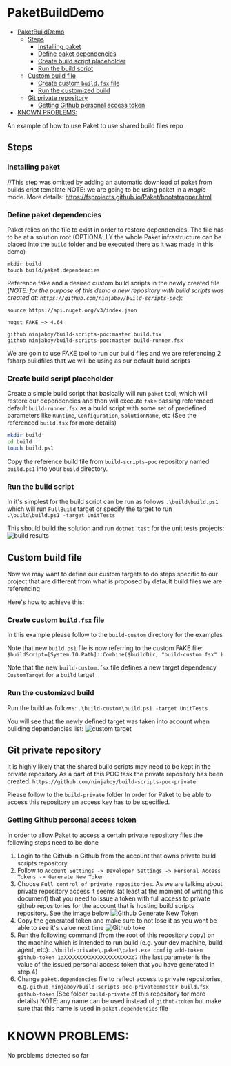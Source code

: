 # PaketBuildDemo
- [PaketBuildDemo](#paketbuilddemo)
    - [Steps](#steps)
        - [Installing paket](#installing-paket)
        - [Define paket dependencies](#define-paket-dependencies)
        - [Create build script placeholder](#create-build-script-placeholder)
        - [Run the build script](#run-the-build-script)
    - [Custom build file](#custom-build-file)
        - [Create custom `build.fsx` file](#create-custom-buildfsx-file)
        - [Run the customized build](#run-the-customized-build)
    - [Git private repository](#git-private-repository)
        - [Getting Github personal access token](#getting-github-personal-access-token)
- [KNOWN PROBLEMS:](#known-problems)

An example of how to use Paket to use shared build files repo

## Steps

### Installing paket
//This step was omitted by adding an automatic download of paket from builds cript template
NOTE: we are going to be using paket in a _magic_ mode. More details: https://fsprojects.github.io/Paket/bootstrapper.html

### Define paket dependencies
Paket relies on the file to exist in order to restore dependencies. The file has to be at a solution root (OPTIONALLY the whole Paket infrastructure can be placed into the `build` folder and be executed there as it was made in this demo)

```
mkdir build
touch build/paket.dependencies
```

Reference fake and a desired custom build scripts in the newly created file (_NOTE: for the purpose of this demo a new repository with build scripts was created at: `https://github.com/ninjaboy/build-scripts-poc`_):

``` paket
source https://api.nuget.org/v3/index.json

nuget FAKE ~> 4.64

github ninjaboy/build-scripts-poc:master build.fsx
github ninjaboy/build-scripts-poc:master build-runner.fsx

```

We are goin to use FAKE tool to run our build files and we are referencing 2 fsharp buildfiles that we will be using as our default build scripts

### Create build script placeholder

Create a simple build script that basically will run `paket` tool, which will restore our dependencies and then will execute `fake` passing referenced default `build-runner.fsx` as a build script with some set of predefined parameters like `Runtime`, `Configuration`, `SolutionName`, etc (See the referenced `build.fsx` for more details)

``` bash
mkdir build
cd build
touch build.ps1
```

Copy the reference build file from `build-scripts-poc` repository named `build.ps1` into your `build` directory.

### Run the build script
In it's simplest for the build script can be run as follows `.\build\build.ps1` which will run `FullBuild` target or specify the target to run `.\build\build.ps1 -target UnitTests`

This should build the solution and run `dotnet test` for the unit tests projects:
![build results](static/images/buildResults.png "Build results output")

## Custom build file
Now we may want to define our custom targets to do steps specific to our project that are different from what is proposed by default build files we are referencing

Here's how to achieve this:

### Create custom `build.fsx` file
In this example please follow to the `build-custom` directory for the examples

Note that new `build.ps1` file is now referring to the custom FAKE file:
`$buildScript=[System.IO.Path]::Combine($buildDir, "build-custom.fsx" )`

Note that the new `build-custom.fsx` file defines a new target dependency `CustomTarget` for a `build` target

### Run the customized build
Run the build as follows:
`.\build-custom\build.ps1 -target UnitTests`

You will see that the newly defined target was taken into account when building dependencies list:
![custom target](static/images/custom-build.png "Custom target is now taken into dependencies list")

## Git private repository
It is highly likely that the shared build scripts may need to be kept in the private repository
As a part of this POC task the private repository has been created: `https://github.com/ninjaboy/build-scripts-poc-private`

Please follow to the `build-private` folder
In order for Paket to be able to access this repository an access key has to be specified.

### Getting Github personal access token
In order to allow Paket to access a certain private repository files the following steps need to be done

1. Login to the Github in Github from the account that owns private build scripts repository
2. Follow to `Account Settings -> Developer Settings -> Personal Access Tokens -> Generate New Token`
3. Choose `Full control of private repositories`. As we are talking about private repository access it seems (at least at the moment of writing this document) that you need to issue a token with full access to private github repositories for the account that is hosting build scripts repository. See the image below
![Github Generate New Token](static/images/generateNewToken.png "Github Generate New Token")
4. Copy the generated token and make sure to not lose it as you wont be able to see it's value next time
![Github toke](static/images/generateNewToken.png "Copy the token to a safe place")
5. Run the following command (from the root of this repository copy) on the machine which is intended to run build (e.g. your dev machine, build agent, etc): `.\build-private\.paket\paket.exe config add-token github-token 1aXXXXXXXXXXXXXXXXXXXXXXc7` (the last parameter is the value of the issued personal access token that you have generated in step 4)
2. Change `paket.dependencies` file to reflect access to private repositories, e.g. `github ninjaboy/build-scripts-poc-private:master build.fsx github-token` (See folder `build-private` of this repository for more details)
NOTE: any name can be used instead of `github-token` but make sure that this name is used in `paket.dependencies` file

# KNOWN PROBLEMS: 

No problems detected so far